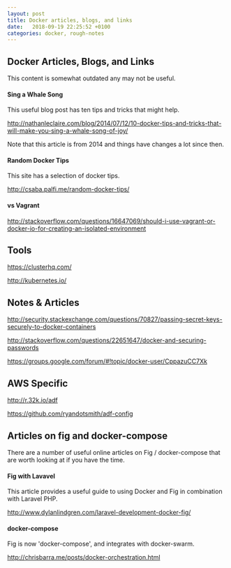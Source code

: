 ```yaml
---
layout: post
title: Docker articles, blogs, and links
date:   2018-09-19 22:25:52 +0100
categories: docker, rough-notes
---
```

Docker Articles, Blogs, and Links
--------------------------

This content is somewhat outdated any may not be useful.

#### Sing a Whale Song

This useful blog post has ten tips and tricks that might help.

<http://nathanleclaire.com/blog/2014/07/12/10-docker-tips-and-tricks-that-will-make-you-sing-a-whale-song-of-joy/>

Note that this article is from 2014 and things have changes a lot since then.

#### Random Docker Tips

This site has a selection of docker tips.

<http://csaba.palfi.me/random-docker-tips/>

#### vs Vagrant

<http://stackoverflow.com/questions/16647069/should-i-use-vagrant-or-docker-io-for-creating-an-isolated-environment>

Tools
-----

<https://clusterhq.com/>

<http://kubernetes.io/>

Notes & Articles 
-----------------

<http://security.stackexchange.com/questions/70827/passing-secret-keys-securely-to-docker-containers>

<http://stackoverflow.com/questions/22651647/docker-and-securing-passwords>

<https://groups.google.com/forum/#!topic/docker-user/CppazuCC7Xk>

AWS Specific 
-------------

<http://r.32k.io/adf>

<https://github.com/ryandotsmith/adf-config>

Articles on fig and docker-compose
----------------------------------

There are a number of useful online articles on Fig / docker-compose
that are worth looking at if you have the time.

#### Fig with Lavavel

This article provides a useful guide to using Docker and Fig in
combination with Laravel PHP.

<http://www.dylanlindgren.com/laravel-development-docker-fig/>

#### docker-compose

Fig is now 'docker-compose', and integrates with docker-swarm.

<http://chrisbarra.me/posts/docker-orchestration.html>
